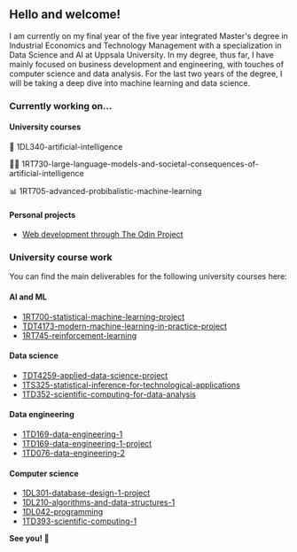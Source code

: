 ## Hello and welcome!

I am currently on my final year of the five year integrated Master's degree in Industrial Economics and Technology Management with a specialization in Data Science and AI at Uppsala University. In my degree, thus far, I have mainly focused on business development and engineering, with touches of computer science and data analysis. For the last two years of the degree, I will be taking a deep dive into machine learning and data science.



### Currently working on...

#### University courses
  🤖 1DL340-artificial-intelligence
  
  👨‍💻 1RT730-large-language-models-and-societal-consequences-of-artificial-intelligence

  📊 1RT705-advanced-probibalistic-machine-learning

#### Personal projects
- [Web development through The Odin Project](https://github.com/alexandersundquist/TOP)

### University course work

You can find the main deliverables for the following university courses here:

#### AI and ML
- [1RT700-statistical-machine-learning-project](https://github.com/alexandersundquist/1RT700-Statistical-Machine-Learning-Project)
- [TDT4173-modern-machine-learning-in-practice-project](https://github.com/alexandersundquist/TDT4173-Modern-Machine-Learning-In-Practice-Project)
- [1RT745-reinforcement-learning](https://github.com/alexandersundquist/1RT745-Reinforcement-Learning)

#### Data science
- [TDT4259-applied-data-science-project](https://github.com/alexandersundquist/TDT4259-Applied-Data-Science-Project)
- [1TS325-statistical-inference-for-technological-applications](https://github.com/alexandersundquist/1TS325-statistical-inference-for-technological-applications)
- [1TD352-scientific-computing-for-data-analysis](https://github.com/alexandersundquist/1TD352-scientific-computing-for-data-analysis)

#### Data engineering
- [1TD169-data-engineering-1](https://github.com/alexandersundquist/1TD169-data-engineering-1)
- [1TD169-data-engineering-1-project](https://github.com/alexandersundquist/1TD169-Data-Engineering-1-Project)
- [1TD076-data-engineering-2](https://github.com/alexandersundquist/1TD076-Data-Engineering-2)

#### Computer science
- [1DL301-database-design-1-project](https://github.com/alexandersundquist/1DL301-database-design-1-project)
- [1DL210-algorithms-and-data-structures-1](https://github.com/alexandersundquist/1DL210-algorithms-and-data-structures-1)
- [1DL042-programming](https://github.com/alexandersundquist/1DL042-programming)
- [1TD393-scientific-computing-1](https://github.com/alexandersundquist/1TD393-scientific-computing-1)


**See you! 👋**

<!---
alexandersundquist/alexandersundquist is a ✨ special ✨ repository because its `README.md` (this file) appears on your GitHub profile.
You can click the Preview link to take a look at your changes.
--->
